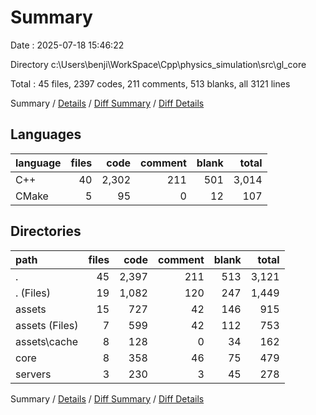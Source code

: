 # Summary

Date : 2025-07-18 15:46:22

Directory c:\\Users\\benji\\WorkSpace\\Cpp\\physics_simulation\\src\\gl_core

Total : 45 files,  2397 codes, 211 comments, 513 blanks, all 3121 lines

Summary / [Details](details.md) / [Diff Summary](diff.md) / [Diff Details](diff-details.md)

## Languages
| language | files | code | comment | blank | total |
| :--- | ---: | ---: | ---: | ---: | ---: |
| C++ | 40 | 2,302 | 211 | 501 | 3,014 |
| CMake | 5 | 95 | 0 | 12 | 107 |

## Directories
| path | files | code | comment | blank | total |
| :--- | ---: | ---: | ---: | ---: | ---: |
| . | 45 | 2,397 | 211 | 513 | 3,121 |
| . (Files) | 19 | 1,082 | 120 | 247 | 1,449 |
| assets | 15 | 727 | 42 | 146 | 915 |
| assets (Files) | 7 | 599 | 42 | 112 | 753 |
| assets\\cache | 8 | 128 | 0 | 34 | 162 |
| core | 8 | 358 | 46 | 75 | 479 |
| servers | 3 | 230 | 3 | 45 | 278 |

Summary / [Details](details.md) / [Diff Summary](diff.md) / [Diff Details](diff-details.md)